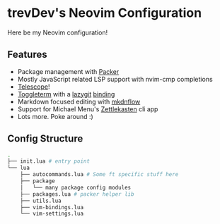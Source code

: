 # trevDev's Neovim Configuration

Here be my Neovim configuration!

## Features

*  Package management with [Packer](https://github.com/wbthomason/packer.nvim)
*  Mostly JavaScript related LSP support with nvim-cmp completions
*  [Telescope](https://github.com/nvim-telescope/telescope.nvim)!
*  [Toggleterm](https://github.com/akinsho/toggleterm.nvim) with a [lazygit](https://github.com/jesseduffield/lazygit) [binding](2022-10-14_binding.md)
*  Markdown focused editing with [mkdnflow](https://github.com/jakewvincent/mkdnflow.nvim)
*  Support for Michael Menu's [Zettlekasten](https://github.com/mickael-menu/zk) cli app
*  Lots more.  Poke around :)

## Config Structure
```bash
.
├── init.lua # entry point
└── lua
    ├── autocommands.lua # Some ft specific stuff here
    ├── package
    │   └── many package config modules
    ├── packages.lua # packer helper lib
    ├── utils.lua
    ├── vim-bindings.lua
    └── vim-settings.lua
```
